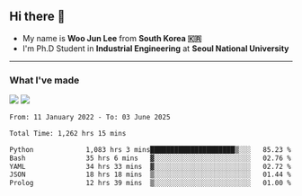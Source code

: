 ## Hi there 👋

- My name is **Woo Jun Lee** from **South Korea 🇰🇷**
- I'm Ph.D Student in **Industrial Engineering** at **Seoul National University**

---

### What I've made

<a href="https://share.streamlit.io/tomtom1103/kuiai_hackathon_2022/main/JL_app.py"><img src="https://img.shields.io/badge/Journey Lee-161B22?style=for-the-badge&logo=streamlit&logoColor=FF4B4B"/></a> <a href="https://jeon-100.github.io/Dangzang/"><img src="https://img.shields.io/badge/당신을 위한 장학금, 당장!-161B22?style=for-the-badge&logo=react&logoColor=#61DAFB"/></a>

<!--START_SECTION:waka-->

```txt
From: 11 January 2022 - To: 03 June 2025

Total Time: 1,262 hrs 15 mins

Python             1,083 hrs 3 mins█████████████████████▒░░░   85.23 %
Bash               35 hrs 6 mins   ▓░░░░░░░░░░░░░░░░░░░░░░░░   02.76 %
YAML               34 hrs 33 mins  ▓░░░░░░░░░░░░░░░░░░░░░░░░   02.72 %
JSON               18 hrs 18 mins  ▒░░░░░░░░░░░░░░░░░░░░░░░░   01.44 %
Prolog             12 hrs 39 mins  ▒░░░░░░░░░░░░░░░░░░░░░░░░   01.00 %
```

<!--END_SECTION:waka-->
